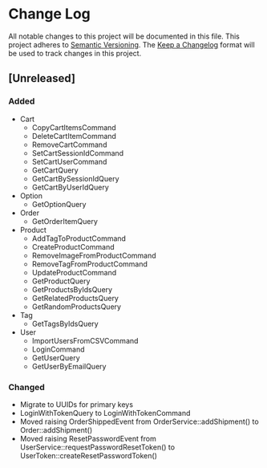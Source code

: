 # Change Log
All notable changes to this project will be documented in this file.
This project adheres to [Semantic Versioning](http://semver.org/).
The [Keep a Changelog](http://keepachangelog.com/) format will be
used to track changes in this project.

## [Unreleased]
### Added
- Cart
  - CopyCartItemsCommand
  - DeleteCartItemCommand
  - RemoveCartCommand
  - SetCartSessionIdCommand
  - SetCartUserCommand
  - GetCartQuery
  - GetCartBySessionIdQuery
  - GetCartByUserIdQuery
- Option
  - GetOptionQuery
- Order
  - GetOrderItemQuery
- Product
  - AddTagToProductCommand
  - CreateProductCommand
  - RemoveImageFromProductCommand
  - RemoveTagFromProductCommand
  - UpdateProductCommand
  - GetProductQuery
  - GetProductsByIdsQuery
  - GetRelatedProductsQuery
  - GetRandomProductsQuery
- Tag
  - GetTagsByIdsQuery
- User
  - ImportUsersFromCSVCommand
  - LoginCommand
  - GetUserQuery
  - GetUserByEmailQuery
### Changed
- Migrate to UUIDs for primary keys
- LoginWithTokenQuery to LoginWithTokenCommand
- Moved raising OrderShippedEvent from OrderService::addShipment() to Order::addShipment()
- Moved raising ResetPasswordEvent from UserService::requestPasswordResetToken() to UserToken::createResetPasswordToken()
